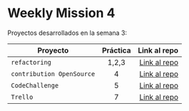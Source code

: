 # Weekly Mission 4
Proyectos desarrollados en la semana 3:

| Proyecto | Práctica | Link al repo |
| ------------- |:-------------:| -----:|
|`refactoring`|1,2,3|[Link al repo](https://github.com/ArmandoRuiz13/refactoring)|
|`contribution OpenSource`|4|[Link al repo](https://github.com/ArmandoRuiz13/fizzbuzz)|
|`CodeChallenge`|5|[Link al repo](https://github.com/ArmandoRuiz13/CodeChallenge1-Thinking-API)|
|`Trello`|7|[Link al repo](https://github.com/ArmandoRuiz13/TrelloPratice)|

